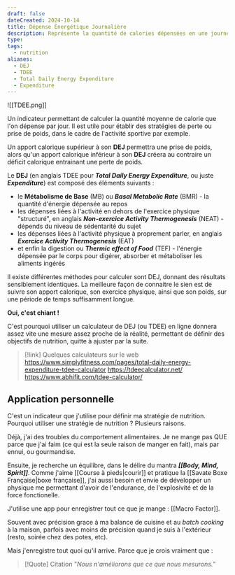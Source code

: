 ```yaml
---
draft: false
dateCreated: 2024-10-14
title: Dépense Énergétique Journalière
description: Représente la quantité de calories dépensées en une journée moyenne par un individu, en fonction de ses données corporelles et son activité physique.
type: 
tags:
  - nutrition
aliases:
  - DEJ
  - TDEE
  - Total Daily Energy Expenditure
  - Expenditure
---
```

![[TDEE.png]]

Un indicateur permettant de calculer la quantité moyenne de calorie que l'on dépense par jour. Il est utile pour établir des stratégies de perte ou prise de poids, dans le cadre de l'activité sportive par exemple.

Un apport calorique supérieur à son **DEJ** permettra une prise de poids, alors qu'un apport calorique inférieur à son **DEJ** créera au contraire un déficit calorique entrainant une perte de poids. 

Le **DEJ** (en anglais TDEE pour ***Total Daily Energy Expenditure***, ou juste ***Expenditure***) est composé des éléments suivants : 
- le **Métabolisme de Base** (MB) ou ***Basal Metabolic Rate*** (BMR) - la quantité d'énergie dépensée au repos
- les dépenses liées à l'activité en dehors de l'exercice physique "structuré", en anglais ***Non-exercice Activity Thermogenesis*** (NEAT) - dépends du niveau de sédentarité du sujet
- les dépenses liées à l'activité physique à proprement parler, en anglais ***Exercice Activity Thermogenesis*** (EAT)
- et enfin la digestion ou ***Thermic effect of Food*** (TEF) - l'énergie dépensée par le corps pour digérer, absorber et métaboliser les aliments ingérés

Il existe différentes méthodes pour calculer sont DEJ, donnant des résultats sensiblement identiques. 
La meilleure façon de connaitre le sien est de suivre son apport calorique, son exercice physique, ainsi que son poids, sur une période de temps suffisamment longue. 


**Oui, c'est chiant !** 

C'est pourquoi utiliser un calculateur de DEJ (ou TDEE) en ligne donnera assez vite une mesure assez proche de la réalité, permettant de définir des objectifs de nutrition, quitte à ajuster par la suite. 

> [!link] Quelques calculateurs sur le web
> https://www.simplyfitness.com/pages/total-daily-energy-expenditure-tdee-calculator
> https://tdeecalculator.net/
> https://www.abhifit.com/tdee-calculator/

## Application personnelle 

C'est un indicateur que j'utilise pour définir ma stratégie de nutrition. 
Pourquoi utiliser une stratégie de nutrition ? Plusieurs raisons. 

Déjà, j'ai des troubles du comportement alimentaires. Je ne mange pas QUE parce que j'ai faim (ce qui est la seule raison de manger en fait), mais par ennui, ou gourmandise. 

Ensuite, je recherche un équilibre, dans le délire du mantra ***[[Body, Mind, Spirit]]***. Comme j'aime [[Course à pieds|courir]] et pratique la [[Savate Boxe Française|boxe française]], j'ai aussi besoin et envie de développer un physique me permettant d'avoir de l'endurance, de l'explosivité et de la force fonctionelle. 

J'utilise une app pour enregistrer tout ce que je mange : [[Macro Factor]]. 

Souvent avec précision grace à ma balance de cuisine et au *batch cooking* à la maison, parfois avec moins de précision quand je suis à l'extérieur (resto, soirée chez des potes, etc). 

Mais j'enregistre tout quoi qu'il arrive. Parce que je crois vraiment que :
> [!Quote]  Citation
> "*Nous n'améliorons que ce que nous mesurons.*"
